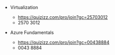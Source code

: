 * Virtualization
  * https://quizizz.com/pro/join?gc=25703012
  * 2570 3012

* Azure Fundamentals
  * https://quizizz.com/pro/join?gc=00438884
  * 0043 8884
